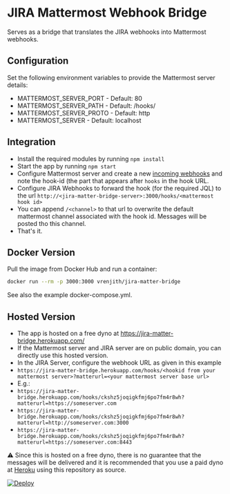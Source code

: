 # JIRA Mattermost Webhook Bridge

Serves as a bridge that translates the JIRA webhooks into Mattermost webhooks.
## Configuration
Set the following environment variables to provide the Mattermost server details:
* MATTERMOST_SERVER_PORT - Default: 80
* MATTERMOST_SERVER_PATH - Default: /hooks/<incoming hookid>
* MATTERMOST_SERVER_PROTO - Default: http
* MATTERMOST_SERVER - Default: localhost

## Integration
* Install the required modules by running `npm install`
* Start the app by running `npm start`
* Configure Mattermost server and create a new [incoming webhooks](https://github.com/mattermost/platform/blob/master/doc/integrations/webhooks/Incoming-Webhooks.md) and note the hook-id (the part that appears after `hooks` in the hook URL.
* Configure JIRA Webhooks to forward the hook (for the required JQL) to the url `http://<jira-matter-bridge-server>:3000/hooks/<mattermost hook id>`
* You can append `/<channel>` to that url to overwrite the default mattermost channel associated with the hook id. Messages will be posted tho this channel.
* That's it.

## Docker Version
Pull the image from Docker Hub and run a container:
```sh
docker run --rm -p 3000:3000 vrenjith/jira-matter-bridge
```
See also the example docker-compose.yml.

## Hosted Version

* The app is hosted on a free dyno at https://jira-matter-bridge.herokuapp.com/
* If the Mattermost server and JIRA server are on public domain, you can directly use this hosted version.
* In the JIRA Server, configure the webhook URL as given in this example
 * `https://jira-matter-bridge.herokuapp.com/hooks/<hookid from your mattermost server>?matterurl=<your mattermost server base url>`
* E.g.:
 * `https://jira-matter-bridge.herokuapp.com/hooks/ckshz5joqigkfmj6po7fm4r8wh?matterurl=https://someserver.com`
 * `https://jira-matter-bridge.herokuapp.com/hooks/ckshz5joqigkfmj6po7fm4r8wh?matterurl=http://someserver.com:3000`
 * `https://jira-matter-bridge.herokuapp.com/hooks/ckshz5joqigkfmj6po7fm4r8wh?matterurl=https://someserver.com:8443`

:warning: Since this is hosted on a free dyno, there is no guarantee that the messages will be delivered and it is recommended that you use a paid dyno at [Heroku](https://dashboard.heroku.com/new) using this repository as source.

[![Deploy](https://www.herokucdn.com/deploy/button.svg)](https://heroku.com/deploy?template=https://github.com/vrenjith/jira-matter-bridge)
